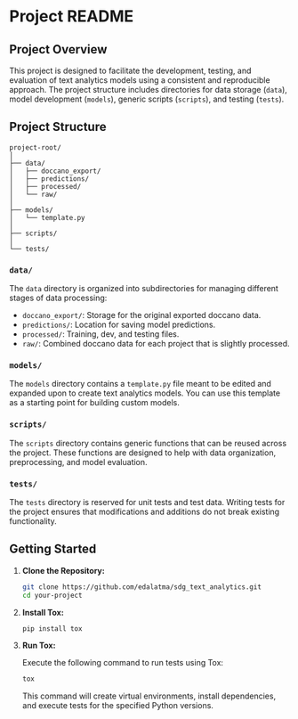 # Project README

## Project Overview

This project is designed to facilitate the development, testing, and evaluation of text analytics models using a consistent and reproducible approach. The project structure includes directories for data storage (`data`), model development (`models`), generic scripts (`scripts`), and testing (`tests`).

## Project Structure

```
project-root/
│
├── data/
│   ├── doccano_export/
│   ├── predictions/
│   ├── processed/
│   └── raw/
│
├── models/
│   └── template.py
│
├── scripts/
│
└── tests/
```

### `data/`

The `data` directory is organized into subdirectories for managing different stages of data processing:

- `doccano_export/`: Storage for the original exported doccano data.
- `predictions/`: Location for saving model predictions.
- `processed/`: Training, dev, and testing files.
- `raw/`: Combined doccano data for each project that is slightly processed.

### `models/`

The `models` directory contains a `template.py` file meant to be edited and expanded upon to create text analytics models. You can use this template as a starting point for building custom models.

### `scripts/`

The `scripts` directory contains generic functions that can be reused across the project. These functions are designed to help with data organization, preprocessing, and model evaluation.

### `tests/`

The `tests` directory is reserved for unit tests and test data. Writing tests for the project ensures that modifications and additions do not break existing functionality.

## Getting Started

1. **Clone the Repository:**
   ```bash
   git clone https://github.com/edalatma/sdg_text_analytics.git
   cd your-project
   ```

2. **Install Tox:**
   ```bash
   pip install tox
   ```

3. **Run Tox:**
   
   Execute the following command to run tests using Tox:
   ```bash
   tox
   ```

   This command will create virtual environments, install dependencies, and execute tests for the specified Python versions.

